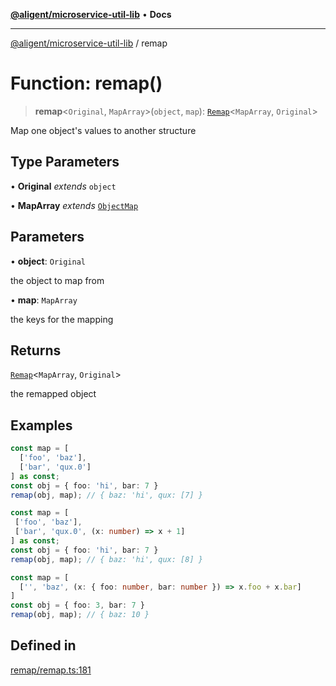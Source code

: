 [**@aligent/microservice-util-lib**](../modules.md) • **Docs**

***

[@aligent/microservice-util-lib](../modules.md) / remap

# Function: remap()

> **remap**\<`Original`, `MapArray`\>(`object`, `map`): [`Remap`](../type-aliases/Remap.md)\<`MapArray`, `Original`\>

Map one object's values to another structure

## Type Parameters

• **Original** *extends* `object`

• **MapArray** *extends* [`ObjectMap`](../type-aliases/ObjectMap.md)

## Parameters

• **object**: `Original`

the object to map from

• **map**: `MapArray`

the keys for the mapping

## Returns

[`Remap`](../type-aliases/Remap.md)\<`MapArray`, `Original`\>

the remapped object

## Examples

```ts
const map = [
  ['foo', 'baz'],
  ['bar', 'qux.0']
] as const;
const obj = { foo: 'hi', bar: 7 }
remap(obj, map); // { baz: 'hi', qux: [7] }
```

```ts
const map = [
 ['foo', 'baz'],
 ['bar', 'qux.0', (x: number) => x + 1]
] as const;
const obj = { foo: 'hi', bar: 7 }
remap(obj, map); // { baz: 'hi', qux: [8] }
```

```ts
const map = [
  ['', 'baz', (x: { foo: number, bar: number }) => x.foo + x.bar]
]
const obj = { foo: 3, bar: 7 }
remap(obj, map); // { baz: 10 }
```

## Defined in

[remap/remap.ts:181](https://github.com/aligent/microservice-development-utilities/blob/6029aa3ed377277764d6a6f496cad1ea8d56a51e/packages/microservice-util-lib/src/remap/remap.ts#L181)
